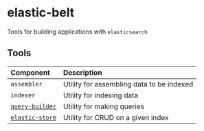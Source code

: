 # elastic-belt

Tools for building applications with `elasticsearch`

## Tools

| Component                                                                                  | Description                               |
| :----------------------------------------------------------------------------------------- | :---------------------------------------- |
| `assembler`                                                                                | Utility for assembling data to be indexed |
| `indexer`                                                                                  | Utility for indexing data                 |
| [`query-builder`](https://github.com/saas-core/elastic-belt/tree/master/src/query-builder) | Utility for making queries                |
| [`elastic-store`](https://github.com/saas-core/elastic-belt/tree/master/src/elastic-store) | Utility for CRUD on a given index         |
